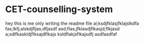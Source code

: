 # CET-counselling-system


hey this is me only writing the readme file
al;ksdjfklasjfklajslkdfa
fas;lkfj;alskdjfljas;dfjasdf
asd;flas;jfklasdjflkasjd;flkjasd
a;sdlfkaskldjflksajdflkajs
ksldflakjsflkajsdfj
asdfasdfaf
